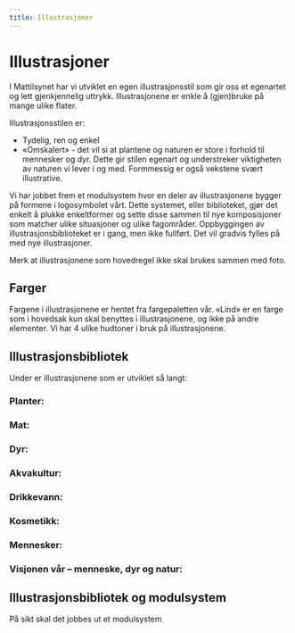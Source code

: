 ```yaml
---
title: Illustrasjoner
---
```


# Illustrasjoner

I Mattilsynet har vi utviklet en egen illustrasjonsstil som gir oss et egenartet og lett gjenkjennelig uttrykk.
Illustrasjonene er enkle å (gjen)bruke på mange ulike flater. 

Illustrasjonsstilen er:
- Tydelig, ren og enkel
- «Omskalert» - det vil si at plantene og naturen er store i forhold til mennesker og dyr. Dette gir stilen egenart og understreker viktigheten av naturen vi lever i og med. Formmessig er også vekstene svært illustrative.

Vi har jobbet frem et modulsystem hvor en deler av illustrasjonene bygger på formene i logosymbolet vårt. Dette systemet, eller biblioteket, gjør det enkelt å plukke enkeltformer og sette disse sammen til nye komposisjoner som matcher ulike situasjoner og ulike fagområder. Oppbyggingen av illustrasjonsbiblioteket er i gang, men ikke fullført. Det vil gradvis fylles på med nye illustrasjoner.

Merk at illustrasjonene som hovedregel ikke skal brukes sammen med foto.

## Farger
Fargene i illustrasjonene er hentet fra fargepaletten vår. «Lind» er en farge som i hovedsak kun skal benyttes i illustrasjonene, og ikke på andre elementer. Vi har 4 ulike hudtoner i bruk på illustrasjonene.

<Colors :values="[
  { hex: '#F8E0D8', name: 'Hudtone, lysest' },
  { hex: '#C58F79', name: 'Hudtone, mellom' },
  { hex: '#7F433B', name: 'Hud og hår, mørk' },
  { hex: '#ED9A32', name: 'Hår, gylden' },
  { hex: '#1E1A28', name: 'Hår, mørk' },
  { hex: '#1D57AA', name: 'Klær, mellomblå', desc: 'Brukes som alternativ til Fjord på mørke flater' }
]" />

## Illustrasjonsbibliotek
Under er illustrasjonene som er utviklet så langt:

### Planter:
<Graphics path="/identitet/illustrations/plants" />

### Mat:
<Graphics path="/identitet/illustrations/food" />

### Dyr:
<Graphics path="/identitet/illustrations/animals" />

### Akvakultur:
<Graphics path="/identitet/illustrations/aqua" />

### Drikkevann:
<Graphics path="/identitet/illustrations/water" />

### Kosmetikk:
<Graphics path="/identitet/illustrations/cosmetics" />

### Mennesker:
<Graphics path="/identitet/illustrations/humans" />

### Visjonen vår – menneske, dyr og natur:
<Graphics path="/identitet/illustrations/vision" />

## Illustrasjonsbibliotek og modulsystem
På sikt skal det jobbes ut et modulsystem